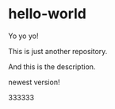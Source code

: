 # hello-world

Yo yo yo!

This is just another repository.

And this is the description.

newest version!

333333
